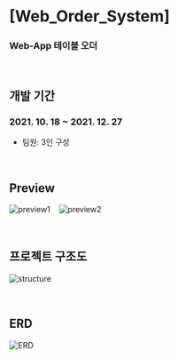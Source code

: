 # [Web_Order_System]
### Web-App 테이블 오더

<br />

## 개발 기간
### 2021. 10. 18 ~ 2021. 12. 27
* 팀원: 3인 구성

<br />

## Preview
![preview1](https://user-images.githubusercontent.com/85481142/148334698-ed4b88d5-cc8a-4ac9-8faf-542bb10412f4.gif)
&nbsp;&nbsp; ![preview2](https://user-images.githubusercontent.com/85481142/148334812-34436f99-5cbe-429b-a945-9fc5244c8c55.gif)

<br />

## 프로젝트 구조도
![structure](https://user-images.githubusercontent.com/85481142/148333767-f7bcd322-ddfa-4297-9471-f379ce3dec65.png)

<br />

## ERD
![ERD](https://user-images.githubusercontent.com/85481142/148340718-4baff26a-84fc-423b-a534-d439091bcb08.png)
